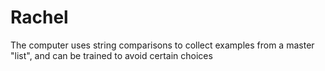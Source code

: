 # Rachel
The computer uses string comparisons to collect examples from a master "list", and can be trained to avoid certain choices
